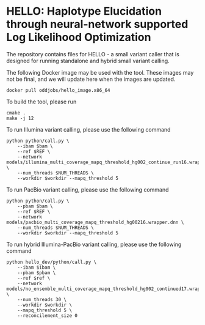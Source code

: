 # HELLO: Haplotype Elucidation through neural-network supported Log Likelihood Optimization

The repository contains files for HELLO - a small variant caller that is designed for running standalone and hybrid small variant calling.

The following Docker image may be used with the tool. These images may not be final, and we will update here when the images are updated.

`docker pull oddjobs/hello_image.x86_64`

To build the tool, please run

```
cmake .
make -j 12
```

To run Illumina variant calling, please use the following command

```
python python/call.py \
    --ibam $bam \
    --ref $REF \
    --network models/illumina_multi_coverage_mapq_threshold_hg002_continue_run16.wrapper.dnn \
    --num_threads $NUM_THREADS \
    --workdir $workdir --mapq_threshold 5
```


To run PacBio variant calling, please use the following command

```
python python/call.py \
    --pbam $bam \
    --ref $REF \
    --network models/pacbio_multi_coverage_mapq_threshold_hg00216.wrapper.dnn \
    --num_threads $NUM_THREADS \
    --workdir $workdir --mapq_threshold 5
```

To run hybrid Illumina-PacBio variant calling, please use the following command

```
python hello_dev/python/call.py \
    --ibam $ibam \
    --pbam $pbam \
    --ref $ref \
    --network models/no_ensemble_multi_coverage_mapq_threshold_hg002_continued17.wrapper.dnn \
    --num_threads 30 \
    --workdir $workdir \
    --mapq_threshold 5 \
    --reconcilement_size 0
```
